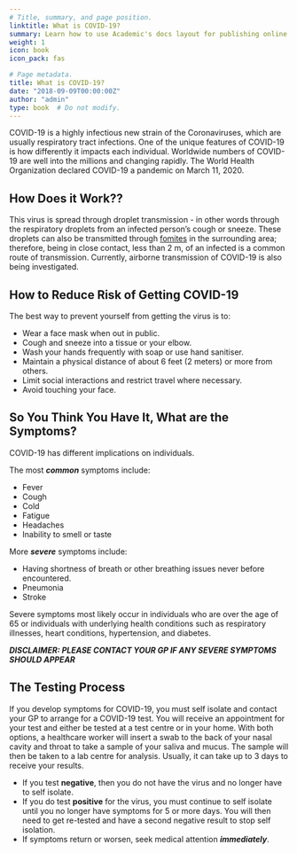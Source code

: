 ```yaml
---
# Title, summary, and page position.
linktitle: What is COVID-19?
summary: Learn how to use Academic's docs layout for publishing online courses, software documentation, and tutorials.
weight: 1
icon: book
icon_pack: fas

# Page metadata.
title: What is COVID-19?
date: "2018-09-09T00:00:00Z"
author: "admin"
type: book  # Do not modify.
---
```


COVID-19 is a highly infectious new strain of the Coronaviruses, which are usually respiratory tract infections. One of the unique features of COVID-19 is how differently it impacts each individual. Worldwide numbers of COVID-19 are well into the millions and changing rapidly. The World Health Organization declared COVID-19 a pandemic on March 11, 2020. 

## How Does it Work??

This virus is spread through droplet transmission - in other words through the respiratory droplets from an infected person’s cough or sneeze. These droplets can also be transmitted through [fomites](https://medical-dictionary.thefreedictionary.com/fomite) in the surrounding area; therefore, being in close contact, less than 2 m, of an infected is a common route of transmission. Currently, airborne transmission of COVID-19 is also being investigated. 

## How to Reduce Risk of Getting COVID-19

The best way to prevent yourself from getting the virus is to:

* Wear a face mask when out in public.
* Cough and sneeze into a tissue or your elbow.
* Wash your hands frequently with soap or use hand sanitiser.
* Maintain a physical distance of about 6 feet (2 meters) or more from others.
* Limit social interactions and restrict travel where necessary.
* Avoid touching your face. 

## So You Think You Have It, What are the Symptoms?

COVID-19 has different implications on individuals. 

The most **_common_** symptoms include:

* Fever
* Cough
* Cold
* Fatigue
* Headaches
* Inability to smell or taste

More **_severe_** symptoms include:

* Having shortness of breath or other breathing issues never before encountered.
* Pneumonia
* Stroke

Severe symptoms most likely occur in individuals who are over the age of 65 or individuals with underlying health conditions such as respiratory illnesses, heart conditions, hypertension, and diabetes.  

**_DISCLAIMER: PLEASE CONTACT YOUR GP IF ANY SEVERE SYMPTOMS SHOULD APPEAR_**

## The Testing Process

If you develop symptoms for COVID-19, you must self isolate and contact your GP to arrange for a COVID-19 test. You will receive an appointment for your test and either be tested at a test centre or in your home. With both options, a healthcare worker will insert a swab to the back of your nasal cavity and throat to take a sample of your saliva and mucus. The sample will then be taken to a lab centre for analysis. Usually, it can take up to 3 days to receive your results.

* If you test **negative**, then you do not have the virus and no longer have to self isolate. 
* If you do test **positive** for the virus, you must continue to self isolate until you no longer have symptoms for 5 or more days. You will then need to get re-tested and have a second negative result to stop self isolation. 
* If symptoms return or worsen, seek medical attention **_immediately_**. 

